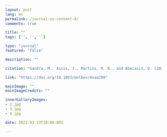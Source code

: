 ```yaml
---
layout: post
lang: en
permalink: /journal-no-content-8/
comments: true

title: ""
tags: ['', '', '']

type: "journal"
featured: "false"

description: ""

citation: "Gandra, M., Assis, J., Martins, M. R., and Abecasis, D. (2020). Reduced global genetic differentiation of exploited marine fish species. Molecular Biology and Evolution, Volume 38, Issue 4, April 2021, Pages 1402–1412"

link: "https://doi.org/10.1093/molbev/msaa299"

mainImage: ""
mainImageCredits: ""

innerGalleryImages:
- 2.jpg
- 3.jpg
- 4.jpg

date: 2021-03-23T10:00:00Z

---
```

